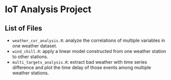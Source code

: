 # IoT Analysis Project

## List of Files

- `weather_cor_analysis.R`: analyze the correlations of multiple variables in one weather dataset.
- `wind_chill.R`: apply a linear model constructed from one weather station to other stations.
- `multi_targets_analysis.R`: extract bad weather with time series difference and plot the time delay of those events among multiple weather stations.

